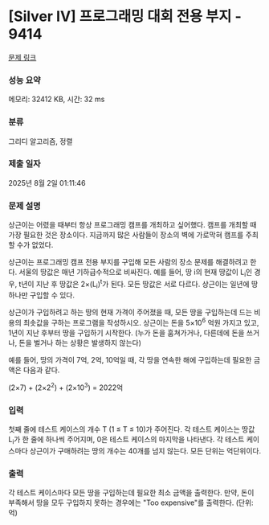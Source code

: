 # [Silver IV] 프로그래밍 대회 전용 부지 - 9414 

[문제 링크](https://www.acmicpc.net/problem/9414) 

### 성능 요약

메모리: 32412 KB, 시간: 32 ms

### 분류

그리디 알고리즘, 정렬

### 제출 일자

2025년 8월 2일 01:11:46

### 문제 설명

<p>상근이는 어렸을 때부터 항상 프로그래밍 캠프를 개최하고 싶어했다. 캠프를 개최할 때 가장 필요한 것은 장소이다. 지금까지 많은 사람들이 장소의 벽에 가로막혀 캠프를 주최할 수가 없었다.</p>

<p>상근이는 프로그래밍 캠프 전용 부지를 구입해 모든 사람의 장소 문제를 해결하려고 한다. 서울의 땅값은 매년 기하급수적으로 비싸진다. 예를 들어, 땅 i의 현재 땅값이 L<sub>i</sub>인 경우, t년이 지난 후 땅값은 2×(L<sub>i</sub>)<sup>t</sup>가 된다. 모든 땅값은 서로 다르다. 상근이는 일년에 땅 하나만 구입할 수 있다.</p>

<p>상근이가 구입하려고 하는 땅의 현재 가격이 주어졌을 때, 모든 땅을 구입하는데 드는 비용의 최솟값을 구하는 프로그램을 작성하시오. 상근이는 돈을 5×10<sup>6</sup> 억원 가지고 있고, 1년이 지난 후부터 땅을 구입하기 시작한다. (누가 돈을 훔쳐가거나, 다른데에 돈을 쓰거나, 돈을 벌거나 하는 상황은 발생하지 않는다)</p>

<p>예를 들어, 땅의 가격이 7억, 2억, 10억일 때, 각 땅을 연속한 해에 구입하는데 필요한 금액은 다음과 같다.</p>

<p>(2×7) + (2×2<sup>2</sup>) + (2×10<sup>3</sup>) = 2022억</p>

### 입력 

 <p>첫째 줄에 테스트 케이스의 개수 T (1 ≤ T ≤ 10)가 주어진다. 각 테스트 케이스는 땅값 L<sub>i</sub>가 한 줄에 하나씩 주어지며, 0은 테스트 케이스의 마지막을 나타낸다. 각 테스트 케이스마다 상근이가 구매하려는 땅의 개수는 40개를 넘지 않는다. 모든 단위는 억단위이다.</p>

### 출력 

 <p>각 테스트 케이스마다 모든 땅을 구입하는데 필요한 최소 금액을 출력한다. 만약, 돈이 부족해서 땅을 모두 구입하지 못하는 경우에는 "Too expensive"를 출력한다. (단위: 억)</p>

